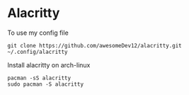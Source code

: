 # Alacritty

To use my config file
```
git clone https://github.com/awesomeDev12/alacritty.git ~/.config/alacritty
```

Install alacritty on arch-linux
```
pacman -sS alacritty
sudo pacman -S alacritty
```
